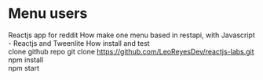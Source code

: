 # Menu users
Reactjs app for reddit
How make one menu based in restapi, with Javascript - Reactjs and Tweenlite
How install and test  
clone github repo  git clone https://github.com/LeoReyesDev/reactjs-labs.git 
npm install  
npm start  

